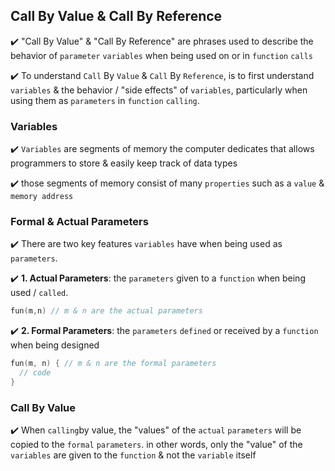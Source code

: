 ## Call By Value & Call By Reference
:heavy_check_mark: "Call By Value" & "Call By Reference" are phrases used to describe the behavior of 
```parameter``` ```variables``` when being used on or in ```function``` ```calls```

:heavy_check_mark: To understand ```Call``` By ```Value``` & ```Call``` By ```Reference```, is to first understand ```variables``` & the behavior / "side effects" of ```variables```, particularly when using them as ```parameters``` in ```function``` ```calling```. 

### Variables
:heavy_check_mark: ```Variables``` are segments of memory the computer dedicates that allows programmers to store & easily keep track of data types

:heavy_check_mark: those segments of memory consist of many ```properties``` such as a ```value``` &  ```memory address```

### Formal & Actual Parameters
:heavy_check_mark: There are two key features ```variables``` have when being used as ```parameters```.

:heavy_check_mark: <b> 1. Actual Parameters</b>: the ```parameters``` given to a ```function``` when being used / ```called```.
 ```c
 fun(m,n) // m & n are the actual parameters
 ```

:heavy_check_mark: <b>2. Formal Parameters</b>: the ```parameters``` ```defined``` or received by a ```function``` when being designed
```c
fun(m, n) { // m & n are the formal parameters
  // code 
} 
 ```
 
 ### Call By Value
 :heavy_check_mark: When ```calling```by value, the "values" of the ```actual``` ```parameters``` will be copied to the ```formal``` ```parameters```. 
 in other words, only the "value" of the ```variables``` are given to  the ```function``` & not the ```variable``` itself